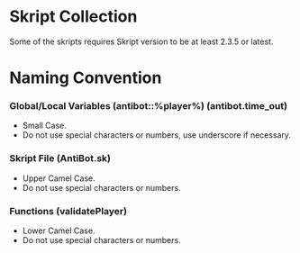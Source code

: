 # Skript Collection
Some of the skripts requires Skript version to be at least 2.3.5 or latest.

# Naming Convention

### Global/Local Variables (antibot::%player%) (antibot.time_out)
- Small Case.
- Do not use special characters or numbers, use underscore if necessary.

### Skript File (AntiBot.sk)
- Upper Camel Case.
- Do not use special characters or numbers.

### Functions (validatePlayer)
- Lower Camel Case.
- Do not use special characters or numbers.
